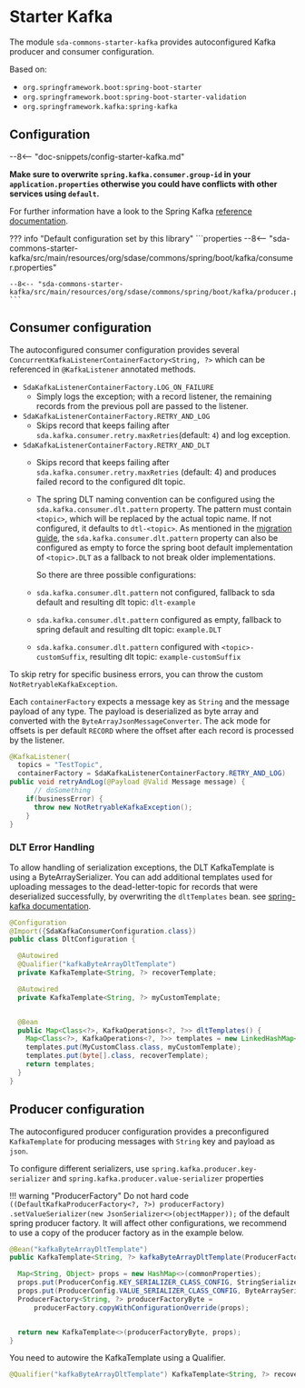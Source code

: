 # Starter Kafka

The module `sda-commons-starter-kafka` provides autoconfigured Kafka producer and consumer
configuration.

Based on:

- `org.springframework.boot:spring-boot-starter`
- `org.springframework.boot:spring-boot-starter-validation`
- `org.springframework.kafka:spring-kafka`

##  Configuration

--8<-- "doc-snippets/config-starter-kafka.md"

**Make sure to overwrite `spring.kafka.consumer.group-id` in your `application.properties` otherwise
you could have conflicts with other services using `default`.**

For further information have a look to the Spring Kafka [reference documentation](https://docs.spring.io/spring-kafka/reference/html/).

??? info "Default configuration set by this library"
    ```properties
    --8<-- "sda-commons-starter-kafka/src/main/resources/org/sdase/commons/spring/boot/kafka/consumer.properties"

    --8<-- "sda-commons-starter-kafka/src/main/resources/org/sdase/commons/spring/boot/kafka/producer.properties"
    ```

## Consumer configuration

The autoconfigured consumer configuration provides
several `ConcurrentKafkaListenerContainerFactory<String, ?>`
which can be referenced in `@KafkaListener` annotated methods.

- `SdaKafkaListenerContainerFactory.LOG_ON_FAILURE`
  - Simply logs the exception; with a record listener, the remaining records from the previous poll
    are passed to the listener.
- `SdaKafkaListenerContainerFactory.RETRY_AND_LOG`
  - Skips record that keeps failing after `sda.kafka.consumer.retry.maxRetries`(default: `4`) and
    log exception.
- `SdaKafkaListenerContainerFactory.RETRY_AND_DLT`
  - Skips record that keeps failing after `sda.kafka.consumer.retry.maxRetries` (default: 4) and
    produces failed record to the configured dlt topic.
  - The spring DLT naming convention can be configured using the
    `sda.kafka.consumer.dlt.pattern` property.
    The pattern must contain `<topic>`, which will be replaced by the actual topic name.
    If not configured, it defaults to `dtl-<topic>`.
    As mentioned in the [migration guide](migration-2-to-3.md#kafka), the `sda.kafka.consumer.dlt.pattern`
    property can also be configured as empty to force the spring boot default implementation of `<topic>.DLT`
    as a fallback to not break older implementations.

    So there are three possible configurations:
  - `sda.kafka.consumer.dlt.pattern` not configured, fallback to sda default and resulting dlt topic: `dlt-example`
  - `sda.kafka.consumer.dlt.pattern` configured as empty, fallback to spring default and resulting dlt topic: `example.DLT`
  - `sda.kafka.consumer.dlt.pattern` configured with `<topic>-customSuffix`, resulting dlt topic: `example-customSuffix`

To skip retry for specific business errors, you can throw the custom `NotRetryableKafkaException`.

Each `containerFactory` expects a message key as `String` and the message payload of any type.
The payload is deserialized as byte array and converted with the `ByteArrayJsonMessageConverter`.
The ack mode for offsets is per default `RECORD` where the offset after each record is
processed by the listener.

```java
@KafkaListener(
  topics = "TestTopic",
  containerFactory = SdaKafkaListenerContainerFactory.RETRY_AND_LOG)
public void retryAndLog(@Payload @Valid Message message) {
      // doSomething
    if(businessError) {
      throw new NotRetryableKafkaException();
    } 
}
```

### DLT Error Handling

To allow handling of serialization exceptions, the DLT KafkaTemplate is using a ByteArraySerializer.
You can add additional templates used for uploading messages to the dead-letter-topic for records
that were deserialized successfully, by overwriting the `dltTemplates` bean. 
see [spring-kafka documentation](https://docs.spring.io/spring-kafka/reference/kafka/annotation-error-handling.html#dead-letters).

```java
@Configuration
@Import({SdaKafkaConsumerConfiguration.class})
public class DltConfiguration {

  @Autowired
  @Qualifier("kafkaByteArrayDltTemplate")
  private KafkaTemplate<String, ?> recoverTemplate;

  @Autowired
  private KafkaTemplate<String, ?> myCustomTemplate;


  @Bean
  public Map<Class<?>, KafkaOperations<?, ?>> dltTemplates() {
    Map<Class<?>, KafkaOperations<?, ?>> templates = new LinkedHashMap<>();
    templates.put(MyCustomClass.class, myCustomTemplate);
    templates.put(byte[].class, recoverTemplate);
    return templates;
  }
}
```

## Producer configuration

The autoconfigured producer configuration provides a preconfigured  `KafkaTemplate` for producing 
messages with `String` key and payload as `json`.

To configure different serializers, use `spring.kafka.producer.key-serializer` and 
`spring.kafka.producer.value-serializer` properties

!!! warning "ProducerFactory"
    Do not hard code `((DefaultKafkaProducerFactory<?, ?>) producerFactory)
    .setValueSerializer(new JsonSerializer<>(objectMapper));` of the default spring producer factory. 
    It will affect other configurations, we recommend to use a copy of the producer factory as in the example below.

```java
@Bean("kafkaByteArrayDltTemplate")  
public KafkaTemplate<String, ?> kafkaByteArrayDltTemplate(ProducerFactory<String, ?> producerFactory) {

  Map<String, Object> props = new HashMap<>(commonProperties);
  props.put(ProducerConfig.KEY_SERIALIZER_CLASS_CONFIG, StringSerializer.class);
  props.put(ProducerConfig.VALUE_SERIALIZER_CLASS_CONFIG, ByteArraySerializer.class);
  ProducerFactory<String, ?> producerFactoryByte =
      producerFactory.copyWithConfigurationOverride(props);


  return new KafkaTemplate<>(producerFactoryByte, props);
}
```

You need to autowire the KafkaTemplate using a Qualifier.

```java
@Qualifier("kafkaByteArrayDltTemplate") KafkaTemplate<String, ?> recoverTemplate,
```

